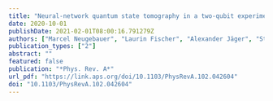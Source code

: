 ```yaml
---
title: "Neural-network quantum state tomography in a two-qubit experiment"
date: 2020-10-01
publishDate: 2021-02-01T08:00:16.791279Z
authors: ["Marcel Neugebauer", "Laurin Fischer", "Alexander Jäger", "Stefanie Czischek", "Selim Jochim", "Matthias Weidem\l̈ler", "Martin G\"ẗtner"]
publication_types: ["2"]
abstract: ""
featured: false
publication: "*Phys. Rev. A*"
url_pdf: "https://link.aps.org/doi/10.1103/PhysRevA.102.042604"
doi: "10.1103/PhysRevA.102.042604"
---
```


